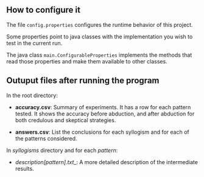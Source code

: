 ## How to configure it

The file ``config.properties`` configures the runtime behavior of this project. 

Some properties point to java classes with the implementation you wish to test in the current run.

The java class ``main.ConfigurableProperties`` implements the methods that read those properties and make them available to other classes.

## Outuput files after running the program

In the root directory:

* __accuracy.csv__: Summary of experiments. It has a row for each pattern tested. 
It shows the accuracy before abduction, and after abduction for both credulous and skeptical strategies.

* __answers.csv__: List the conclusions for each syllogism and for each of the
patterns considered. 


In _syllogisms_ directory and for each _pattern_:

* __description_[pattern].txt__: A more detailed description of the 
intermediate results.
